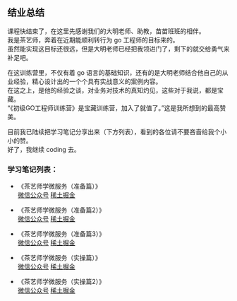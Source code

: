 ## 结业总结   

课程快结束了，在这里先感谢我们的大明老师、助教，苗苗班班的相伴。   
我是茶艺师，奔着在近期能顺利转行为 go 工程师的目标来的。   
虽然能实现这目标还很远，但是大明老师已经把我领进门了，剩下的就交给勇气来补足吧。   

在这训练营里，不仅有着 go 语言的基础知识，还有的是大明老师结合他自己的从业经验，精心设计出的一个个具有实战意义的案例内容。  
在这之上，是他的经验之谈，对业务对技术的真知灼见，这些对于我说，都是宝藏。   
“《初级GO工程师训练营》是宝藏训练营，加入了就值了。”这是我所想到的最高赞美。  

目前我已陆续把学习笔记分享出来（下方列表），看到的各位请不要吝啬给我个小小的赞。   
好了，我继续 coding 去。  

### 学习笔记列表：
- 《茶艺师学微服务（准备篇）》  
[微信公众号](https://mp.weixin.qq.com/s?__biz=MzU2MTc1MjM1MQ==&mid=2247483863&idx=1&sn=a6dcb039fb65d7d91df8218a04891a28&chksm=fc72b1a7cb0538b13b0e659f2161d9eba9c96ed42eb08f2c5127ab2ce6232a5aac5dbac802b0#rd) [稀土掘金](https://juejin.cn/post/7320169913030311988)  

- 《茶艺师学微服务（准备篇2）》  
[微信公众号](https://mp.weixin.qq.com/s?__biz=MzU2MTc1MjM1MQ==&mid=2247483893&idx=1&sn=cd9d757102631dbef24a1d226ca67aff&chksm=fc72b185cb0538935bd12b7be195b47a3885e6a7b7cf45130dd2e3e1b8e04cda13f5048a2da3#rd) [稀土掘金](https://juejin.cn/post/7320437823332466688)  

- 《茶艺师学微服务（准备篇3）》  
[微信公众号](https://mp.weixin.qq.com/s?__biz=MzU2MTc1MjM1MQ==&mid=2247483925&idx=1&sn=3b36216f3b737d6ada315319b3752fb4&chksm=fc72b265cb053b7312640d804c86fcfafdfb88424bfe27764865fa3d98c44690668e71d58fbe#rd) [稀土掘金](https://juejin.cn/post/7329732221080895503)  

- 《茶艺师学微服务（实操篇）》  
[微信公众号](https://mp.weixin.qq.com/s?__biz=MzU2MTc1MjM1MQ==&mid=2247483941&idx=1&sn=04ef54e594b117a2daa2157fa118b2c5&chksm=fc72b255cb053b4378a63e2b6dbe11613114c5f2366669c08634a713384d22e665541e481a19#rd) [稀土掘金](https://juejin.cn/post/7347165355586551845)  

- 《茶艺师学微服务（实操篇2）》  
[微信公众号](https://mp.weixin.qq.com/s?__biz=MzU2MTc1MjM1MQ==&mid=2247483969&idx=1&sn=a97c6b42faa83d4667508f58a9285b3b&chksm=fc72b231cb053b2761e624a564c7bdd5e74e138187c90b8d99efef423f9b25a5f7e6b47c7181#rd) [稀土掘金](https://juejin.cn/post/7347620503723311116)  
